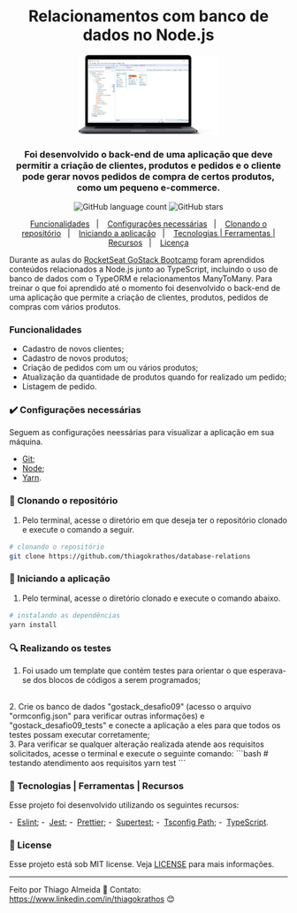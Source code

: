   <h1 align="center">
  Relacionamentos com banco de dados no Node.js
</h1>


  <p align="center">
    <img src="src/assets/relations_dbeaver.png" width="50%" height="50%" max-width:100% >
  </p>

<h3 align="center">
  Foi desenvolvido o back-end de uma aplicação que deve permitir a criação de clientes, produtos e pedidos e o cliente pode gerar novos pedidos de compra de certos produtos, como um pequeno e-commerce.
</h3>

<p align="center">
  <img alt="GitHub language count" src="https://img.shields.io/github/languages/count/thiagokrathos/database-relations">

  <img alt="GitHub stars" src="https://img.shields.io/github/stars/thiagokrathos/database-relations?style=social">
</p>

<p align="center">
  <a href="#funcionalidades">Funcionalidades</a>&nbsp;&nbsp;&nbsp;|&nbsp;&nbsp;&nbsp;
  <a href="#heavy_check_mark-configurações-necessárias">Configurações necessárias</a>&nbsp;&nbsp;&nbsp;|&nbsp;&nbsp;&nbsp;
  <a href="#arrow_down_small-clonando-o-repositório">Clonando o repositório</a>&nbsp;&nbsp;&nbsp;|&nbsp;&nbsp;&nbsp;
  <a href="#beginner-iniciando-a-aplicação">Iniciando a aplicação</a>&nbsp;&nbsp;&nbsp;|&nbsp;&nbsp;&nbsp;
  <a href="#wrench-tecnologias--ferramentas--recursos">Tecnologias | Ferramentas | Recursos</a>&nbsp;&nbsp;&nbsp;|&nbsp;&nbsp;&nbsp;
  <a href="#memo-license">Licença</a>
</p>

Durante as aulas do [RocketSeat GoStack Bootcamp](https://rocketseat.com.br/bootcamp) foram aprendidos conteúdos relacionados a Node.js junto ao TypeScript, incluindo o uso de banco de dados com o TypeORM e relacionamentos ManyToMany. Para treinar o que foi aprendido até o momento foi desenvolvido o back-end de uma aplicação que permite a criação de clientes, produtos, pedidos de compras com vários produtos.

### Funcionalidades

- Cadastro de novos clientes;
- Cadastro de novos produtos;
- Criação de pedidos com um ou vários produtos;
- Atualização da quantidade de produtos quando for realizado um pedido;
- Listagem de pedido.

### :heavy_check_mark: Configurações necessárias

Seguem as configurações neessárias para visualizar a aplicação em sua máquina.

-  [Git](https://git-scm.com);
-  [Node](https://nodejs.org/);
-  [Yarn](https://yarnpkg.com/).

### :arrow_down_small: Clonando o repositório
1. Pelo terminal, acesse o diretório em que deseja ter o repositório clonado e execute o comando a seguir.
```bash
# clonando o repositório
git clone https://github.com/thiagokrathos/database-relations
```

### :beginner: Iniciando a aplicação
1. Pelo terminal, acesse o diretório clonado e execute o comando abaixo.
```bash
# instalando as dependências
yarn install
```
### :mag: Realizando os testes
1. Foi usado um template que contém testes para orientar o que esperava-se dos blocos de códigos a serem programados;
</br>
2. Crie os banco de dados "gostack_desafio09" (acesso o arquivo "ormconfig.json" para verificar outras informações) e "gostack_desafio09_tests" e conecte a aplicação a eles para que todos os testes possam executar corretamente;
</br>
3. Para verificar se qualquer alteração realizada atende aos requisitos solicitados, acesse o terminal e execute o seguinte comando:
```bash
# testando atendimento aos requisitos
yarn test
```

### :wrench: Tecnologias | Ferramentas | Recursos

Esse projeto foi desenvolvido utilizando os seguintes recursos:

-  [Eslint](https://eslint.org/);
-  [Jest](https://jestjs.io/);
-  [Prettier](https://prettier.io/);
-  [Supertest](https://www.npmjs.com/package/supertest);
-  [Tsconfig Path](https://www.npmjs.com/package/tsconfig-paths);
-  [TypeScript](https://www.typescriptlang.org/).

### :memo: License
Esse projeto está sob MIT license. Veja [LICENSE](https://github.com/thiagokrathos/database-relations/blob/master/LICENSE) para mais informações.

---

Feito por Thiago Almeida :blue_heart: Contato: https://www.linkedin.com/in/thiagokrathos :blush:
